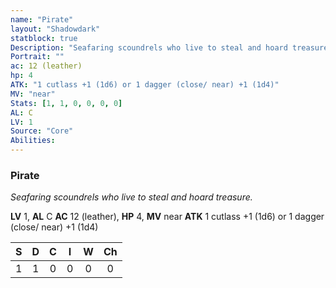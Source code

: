 ```yaml
---
name: "Pirate"
layout: "Shadowdark"
statblock: true
Description: "Seafaring scoundrels who live to steal and hoard treasure."
Portrait: ""
ac: 12 (leather)
hp: 4
ATK: "1 cutlass +1 (1d6) or 1 dagger (close/ near) +1 (1d4)"
MV: "near"
Stats: [1, 1, 0, 0, 0, 0]
AL: C
LV: 1
Source: "Core"
Abilities:
---
```


### Pirate

_Seafaring scoundrels who live to steal and hoard treasure._

**LV** 1, **AL** C
**AC** 12 (leather), **HP** 4, **MV** near
**ATK** 1 cutlass +1 (1d6) or 1 dagger (close/ near) +1 (1d4)

|  S  |  D  |  C  |  I  |  W  |  Ch  |
|:---:|:---:|:---:|:---:|:---:|:----:|
| 1 | 1 | 0 | 0 | 0 | 0 |

